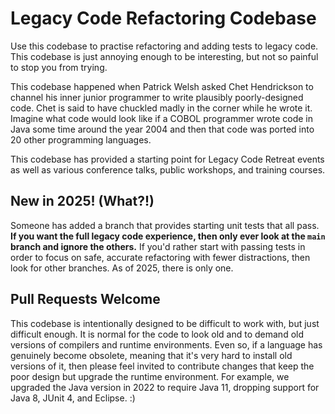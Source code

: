# Legacy Code Refactoring Codebase

Use this codebase to practise refactoring and adding tests to legacy code. This codebase is just annoying enough to be interesting, but not so painful to stop you from trying.

This codebase happened when Patrick Welsh asked Chet Hendrickson to channel his inner junior programmer to write plausibly poorly-designed code. Chet is said to have chuckled madly in the corner while he wrote it. Imagine what code would look like if a COBOL programmer wrote code in Java some time around the year 2004 and then that code was ported into 20 other programming languages.

This codebase has provided a starting point for Legacy Code Retreat events as well as various conference talks, public workshops, and training courses.

## New in 2025! (What?!)

Someone has added a branch that provides starting unit tests that all pass. **If you want the full legacy code experience, then only ever look at the `main` branch and ignore the others.** If you'd rather start with passing tests in order to focus on safe, accurate refactoring with fewer distractions, then look for other branches. As of 2025, there is only one.

## Pull Requests Welcome

This codebase is intentionally designed to be difficult to work with, but just difficult enough. It is normal for the code to look old and to demand old versions of compilers and runtime environments. Even so, if a language has genuinely become obsolete, meaning that it's very hard to install old versions of it, then please feel invited to contribute changes that keep the poor design but upgrade the runtime environment. For example, we upgraded the Java version in 2022 to require Java 11, dropping support for Java 8, JUnit 4, and Eclipse. :)
